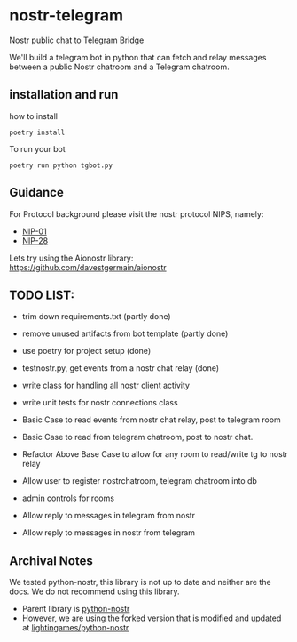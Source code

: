 # nostr-telegram
Nostr public chat to Telegram Bridge

We'll build a telegram bot in python
that can fetch and relay messages between a public Nostr chatroom and a Telegram chatroom. 

## installation and run

how to install

```
poetry install 
```

To run your bot
```
poetry run python tgbot.py
```

## Guidance

For Protocol background please visit the nostr protocol NIPS, 
namely:

- [NIP-01](https://github.com/nostr-protocol/nips/blob/master/01.md)
- [NIP-28](https://github.com/nostr-protocol/nips/blob/master/28.md)


Lets try using the Aionostr library: 
https://github.com/davestgermain/aionostr


## TODO LIST: 

- trim down requirements.txt (partly done)
- remove unused artifacts from bot template (partly done)
- use poetry for project setup (done)
- testnostr.py, get events from a nostr chat relay (done)

- write class for handling all nostr client activity
- write unit tests for nostr connections class

- Basic Case to read events from nostr chat relay, post to telegram room
- Basic Case to read from telegram chatroom, post to nostr chat. 

- Refactor Above Base Case to allow for any room to read/write tg to nostr relay
- Allow user to register nostrchatroom, telegram chatroom into db
- admin controls for rooms
- Allow reply to messages in telegram from nostr
- Allow reply to messages in nostr from telegram

## Archival Notes

We tested python-nostr, this library is not up to date and neither are the docs. 
We do not recommend using this library. 

- Parent library is [python-nostr](https://github.com/jeffthibault/python-nostr)
- However, we are using the forked version that is modified and updated at [lightingames/python-nostr](https://github.com/lightningames/python-nostr)

